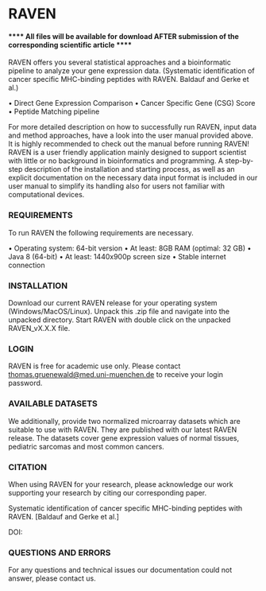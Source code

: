 # RAVEN

#### **** All files will be available for download AFTER submission of the corresponding scientific article ****

RAVEN offers you several statistical approaches and a bioinformatic pipeline to analyze your gene expression data. (Systematic identification of cancer specific MHC-binding peptides with RAVEN. Baldauf and Gerke et al.)

•	Direct Gene Expression Comparison
•	Cancer Specific Gene (CSG) Score 
•	Peptide Matching pipeline

For more detailed description on how to successfully run RAVEN, input data and method approaches, have a look into the user manual provided above. It is highly recommended to check out the manual before running RAVEN!
RAVEN is a user friendly application mainly designed to support scientist with little or no background in bioinformatics and programming.  A step-by-step description of the installation and starting process, as well as an explicit documentation on the necessary data input format is included in our user manual to simplify its handling also for users not familiar with computational devices.

### REQUIREMENTS

To run RAVEN the following requirements are necessary. 

•	Operating system: 64-bit version
•	At least: 8GB RAM (optimal: 32 GB)
•	Java 8 (64-bit)
•	At least: 1440x900p screen size
•	Stable internet connection

### INSTALLATION
Download our current RAVEN release for your operating system (Windows/MacOS/Linux). Unpack this .zip file and navigate into the unpacked directory. Start RAVEN with double click on the unpacked RAVEN_vX.X.X file.

### LOGIN 
RAVEN is free for academic use only. Please contact thomas.gruenewald@med.uni-muenchen.de to receive your login password.

### AVAILABLE DATASETS
We additionally, provide two normalized microarray datasets which are suitable to use with RAVEN. They are published with our latest RAVEN release. The datasets cover gene expression values of normal tissues, pediatric sarcomas and most common cancers.

### CITATION
When using RAVEN for your research, please acknowledge our work supporting your research by citing our corresponding paper.

Systematic identification of cancer specific MHC-binding peptides with RAVEN.
 [Baldauf and Gerke et al.]

DOI:

### QUESTIONS AND ERRORS
For any questions and technical issues our documentation could not answer, please contact us. 


